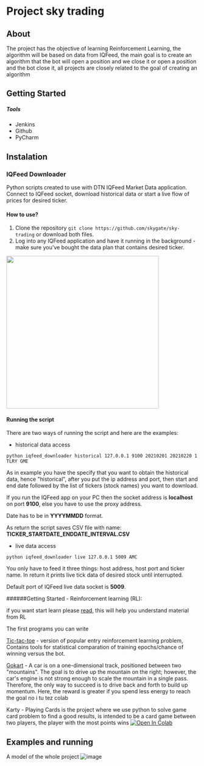 # Project sky trading
 
 
## About

The project has the objective of learning Reinforcement Learning, the algorithm will be based on data from IQFeed, the main goal is to create an algorithm that the bot will open a position and we close it or open a position and the bot close it,
 all projects are closely related to the goal of creating an algorithm



## Getting Started 


##### Tools
* Jenkins
* Github
* PyCharm

## Instalation 

### IQFeed Downloader

Python scripts created to use with DTN IQFeed Market Data application. Connect to IQFeed socket, download historical data or start a live flow of prices for desired ticker.


#### How to use?

1. Clone the repository `git clone https://github.com/skygate/sky-trading` or download both files.
2. Log into any IQFeed application and have it running in the background - make sure you've bought the data plan that contains desired ticker. 



<img src="https://user-images.githubusercontent.com/26166097/131101633-c91a859b-4d29-423b-89b4-fdd92a0162a2.png" width="400" height="400">



#### Running the script

There are two ways of running the script and here are the examples:
- historical data access
```
python iqfeed_downloader historical 127.0.0.1 9100 20210201 20210220 1 TLRY GME
```
As in example you have the specify that you want to obtain the historical data, hence "historical", after you put the ip address and port, then start and end date followed by the list of tickers (stock names) you want to download.

If you run the IQFeed app on your PC then the socket address is **localhost** on port **9100**, else you have to use the proxy address.

Date has to be in **YYYYMMDD** format.

As return the script saves CSV file with name: **TICKER_STARTDATE_ENDDATE_INTERVAL.CSV**

- live data access
```
python iqfeed_downloader live 127.0.0.1 5009 AMC
```
You only have to feed it three things: host address, host port and ticker name. In return it prints live tick data of desired stock until interrupted.

Default port of IQFeed live data socket is **5009**.



######Getting Started - Reinforcement learning (RL):

if you want start learn please [read](https://en.wikipedia.org/wiki/Reinforcement_learning), this will help you understand material from RL 

The first programs you can write

 [Tic-tac-toe](https://towardsdatascience.com/reinforcement-learning-implement-tictactoe-189582bea542) - version of popular entry reinforcement learning problem, Contains tools for statistical comparation of training epochs/chance of winning versus the bot. 
 
 [Gokart](https://gym.openai.com/envs/MountainCar-v0/#id1) - A car is on a one-dimensional track, positioned between two "mountains". The goal is to drive up the mountain on the right; however, the car's engine is not strong enough  to scale the mountain in a single pass. Therefore, the only way to succeed is to drive back and forth to build up momentum. Here, the reward is greater if you spend less energy to reach the goal no i tu tez colab
 
 Karty - Playing Cards is the project where we use python to solve game card problem to find a good results, 
is intended to be a card game between two players, the player with the most points wins [![Open In Colab](https://colab.research.google.com/assets/colab-badge.svg)](https://colab.research.google.com/drive/1h1RjOziH5jb5OuE33Pj00O53FxZ8KCxF?authuser=1#scrollTo=U5Sq79GmiQoZ)




## Examples and running 

A model of the whole project
![image](https://user-images.githubusercontent.com/26166097/131041029-c1fb79bd-cca1-4b10-9d2e-1abc435007cc.png)
